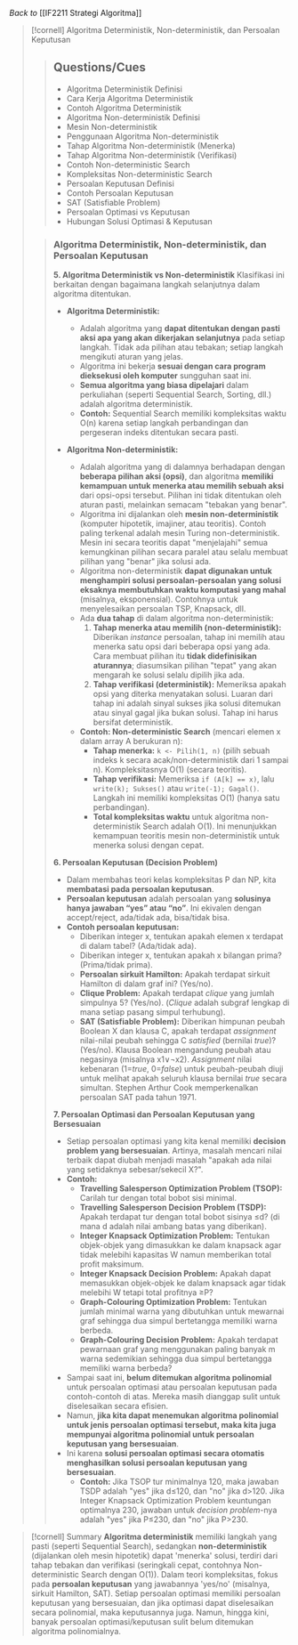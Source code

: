 _Back to_ [[IF2211 Strategi Algoritma]]

> [!cornell] Algoritma Deterministik, Non-deterministik, dan Persoalan Keputusan
> 
> > ## Questions/Cues
> > 
> > - Algoritma Deterministik Definisi
> > - Cara Kerja Algoritma Deterministik
> > - Contoh Algoritma Deterministik
> > - Algoritma Non-deterministik Definisi
> > - Mesin Non-deterministik
> > - Penggunaan Algoritma Non-deterministik
> > - Tahap Algoritma Non-deterministik (Menerka)
> > - Tahap Algoritma Non-deterministik (Verifikasi)
> > - Contoh Non-deterministic Search
> > - Kompleksitas Non-deterministic Search
> > - Persoalan Keputusan Definisi
> > - Contoh Persoalan Keputusan
> > - SAT (Satisfiable Problem)
> > - Persoalan Optimasi vs Keputusan
> > - Hubungan Solusi Optimasi & Keputusan
> 
> > ### Algoritma Deterministik, Non-deterministik, dan Persoalan Keputusan
> > 
> > **5. Algoritma Deterministik vs Non-deterministik** Klasifikasi ini berkaitan dengan bagaimana langkah selanjutnya dalam algoritma ditentukan.
> > 
> > - **Algoritma Deterministik:**
> >     
> >     - Adalah algoritma yang **dapat ditentukan dengan pasti aksi apa yang akan dikerjakan selanjutnya** pada setiap langkah. Tidak ada pilihan atau tebakan; setiap langkah mengikuti aturan yang jelas.
> >     - Algoritma ini bekerja **sesuai dengan cara program dieksekusi oleh komputer** sungguhan saat ini.
> >     - **Semua algoritma yang biasa dipelajari** dalam perkuliahan (seperti Sequential Search, Sorting, dll.) adalah algoritma deterministik.
> >     - **Contoh:** Sequential Search memiliki kompleksitas waktu O(n) karena setiap langkah perbandingan dan pergeseran indeks ditentukan secara pasti.
> > - **Algoritma Non-deterministik:**
> >     
> >     - Adalah algoritma yang di dalamnya berhadapan dengan **beberapa pilihan aksi (opsi)**, dan algoritma **memiliki kemampuan untuk menerka atau memilih sebuah aksi** dari opsi-opsi tersebut. Pilihan ini tidak ditentukan oleh aturan pasti, melainkan semacam "tebakan yang benar".
> >     - Algoritma ini dijalankan oleh **mesin non-deterministik** (komputer hipotetik, imajiner, atau teoritis). Contoh paling terkenal adalah mesin Turing non-deterministik. Mesin ini secara teoritis dapat "menjelajahi" semua kemungkinan pilihan secara paralel atau selalu membuat pilihan yang "benar" jika solusi ada.
> >     - Algoritma non-deterministik **dapat digunakan untuk menghampiri solusi persoalan-persoalan yang solusi eksaknya membutuhkan waktu komputasi yang mahal** (misalnya, eksponensial). Contohnya untuk menyelesaikan persoalan TSP, Knapsack, dll.
> >     - Ada **dua tahap** di dalam algoritma non-deterministik:
> >         1. **Tahap menerka atau memilih (non-deterministik):** Diberikan _instance_ persoalan, tahap ini memilih atau menerka satu opsi dari beberapa opsi yang ada. Cara membuat pilihan itu **tidak didefinisikan aturannya**; diasumsikan pilihan "tepat" yang akan mengarah ke solusi selalu dipilih jika ada.
> >         2. **Tahap verifikasi (deterministik):** Memeriksa apakah opsi yang diterka menyatakan solusi. Luaran dari tahap ini adalah sinyal sukses jika solusi ditemukan atau sinyal gagal jika bukan solusi. Tahap ini harus bersifat deterministik.
> >     - **Contoh: Non-deterministic Search** (mencari elemen x dalam array A berukuran n):
> >         - **Tahap menerka:** `k <- Pilih(1, n)` (pilih sebuah indeks k secara acak/non-deterministik dari 1 sampai n). Kompleksitasnya O(1) (secara teoritis).
> >         - **Tahap verifikasi:** Memeriksa `if (A[k] == x)`, lalu `write(k); Sukses()` atau `write(-1); Gagal()`. Langkah ini memiliki kompleksitas O(1) (hanya satu perbandingan).
> >         - **Total kompleksitas waktu** untuk algoritma non-deterministik Search adalah O(1). Ini menunjukkan kemampuan teoritis mesin non-deterministik untuk menerka solusi dengan cepat.
> > 
> > **6. Persoalan Keputusan (Decision Problem)**
> > 
> > - Dalam membahas teori kelas kompleksitas P dan NP, kita **membatasi pada persoalan keputusan**.
> > - **Persoalan keputusan** adalah persoalan yang **solusinya hanya jawaban “yes” atau “no”**. Ini ekivalen dengan accept/reject, ada/tidak ada, bisa/tidak bisa.
> > - **Contoh persoalan keputusan:**
> >     - Diberikan integer x, tentukan apakah elemen x terdapat di dalam tabel? (Ada/tidak ada).
> >     - Diberikan integer x, tentukan apakah x bilangan prima? (Prima/tidak prima).
> >     - **Persoalan sirkuit Hamilton:** Apakah terdapat sirkuit Hamilton di dalam graf ini? (Yes/no).
> >     - **Clique Problem:** Apakah terdapat _clique_ yang jumlah simpulnya 5? (Yes/no). (_Clique_ adalah subgraf lengkap di mana setiap pasang simpul terhubung).
> >     - **SAT (Satisfiable Problem):** Diberikan himpunan peubah Boolean X dan klausa C, apakah terdapat _assignment_ nilai-nilai peubah sehingga C _satisfied_ (bernilai _true_)? (Yes/no). Klausa Boolean mengandung peubah atau negasinya (misalnya x1​∨¬x2​). _Assignment_ nilai kebenaran (1=_true_, 0=_false_) untuk peubah-peubah diuji untuk melihat apakah seluruh klausa bernilai _true_ secara simultan. Stephen Arthur Cook memperkenalkan persoalan SAT pada tahun 1971.
> > 
> > **7. Persoalan Optimasi dan Persoalan Keputusan yang Bersesuaian**
> > 
> > - Setiap persoalan optimasi yang kita kenal memiliki **decision problem yang bersesuaian**. Artinya, masalah mencari nilai terbaik dapat diubah menjadi masalah "apakah ada nilai yang setidaknya sebesar/sekecil X?".
> > - **Contoh:**
> >     - **Travelling Salesperson Optimization Problem (TSOP):** Carilah tur dengan total bobot sisi minimal.
> >     - **Travelling Salesperson Decision Problem (TSDP):** Apakah terdapat tur dengan total bobot sisinya ≤d? (di mana d adalah nilai ambang batas yang diberikan).
> >     - **Integer Knapsack Optimization Problem:** Tentukan objek-objek yang dimasukkan ke dalam knapsack agar tidak melebihi kapasitas W namun memberikan total profit maksimum.
> >     - **Integer Knapsack Decision Problem:** Apakah dapat memasukkan objek-objek ke dalam knapsack agar tidak melebihi W tetapi total profitnya ≥P?
> >     - **Graph-Colouring Optimization Problem:** Tentukan jumlah minimal warna yang dibutuhkan untuk mewarnai graf sehingga dua simpul bertetangga memiliki warna berbeda.
> >     - **Graph-Colouring Decision Problem:** Apakah terdapat pewarnaan graf yang menggunakan paling banyak m warna sedemikian sehingga dua simpul bertetangga memiliki warna berbeda?
> > - Sampai saat ini, **belum ditemukan algoritma polinomial** untuk persoalan optimasi atau persoalan keputusan pada contoh-contoh di atas. Mereka masih dianggap sulit untuk diselesaikan secara efisien.
> > - Namun, **jika kita dapat menemukan algoritma polinomial untuk jenis persoalan optimasi tersebut, maka kita juga mempunyai algoritma polinomial untuk persoalan keputusan yang bersesuaian**.
> > - Ini karena **solusi persoalan optimasi secara otomatis menghasilkan solusi persoalan keputusan yang bersesuaian**.
> >     - **Contoh:** Jika TSOP tur minimalnya 120, maka jawaban TSDP adalah "yes" jika d≤120, dan "no" jika d>120. Jika Integer Knapsack Optimization Problem keuntungan optimalnya 230, jawaban untuk _decision problem_-nya adalah "yes" jika P≤230, dan "no" jika P>230.

> [!cornell] Summary
> **Algoritma deterministik** memiliki langkah yang pasti (seperti Sequential Search), sedangkan **non-deterministik** (dijalankan oleh mesin hipotetik) dapat 'menerka' solusi, terdiri dari tahap tebakan dan verifikasi (seringkali cepat, contohnya Non-deterministic Search dengan O(1)). Dalam teori kompleksitas, fokus pada **persoalan keputusan** yang jawabannya 'yes/no' (misalnya, sirkuit Hamilton, SAT). Setiap persoalan optimasi memiliki persoalan keputusan yang bersesuaian, dan jika optimasi dapat diselesaikan secara polinomial, maka keputusannya juga. Namun, hingga kini, banyak persoalan optimasi/keputusan sulit belum ditemukan algoritma polinomialnya.